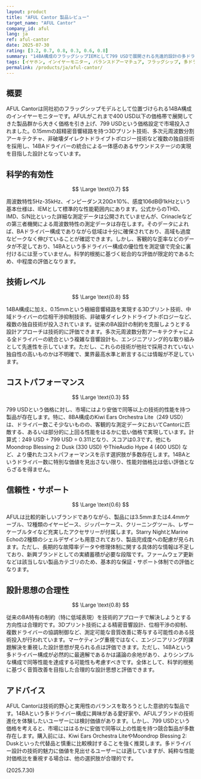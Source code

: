 ```yaml
---
layout: product
title: "AFUL Cantor 製品レビュー"
target_name: "AFUL Cantor"
company_id: aful
lang: ja
ref: aful-cantor
date: 2025-07-30
rating: [3.2, 0.7, 0.8, 0.3, 0.6, 0.8]
summary: "14BA構成のフラッグシップIEMとして799 USDで展開される先進的設計の多ドライバーモデル"
tags: [イヤホン, インイヤーモニター, バランスドアーマチュア, フラッグシップ, 多ドライバー]
permalink: /products/ja/aful-cantor/
---
```

## 概要

AFUL Cantorは同社初のフラッグシップモデルとして位置づけられる14BA構成のインイヤーモニターです。AFULがこれまで400 USD以下の価格帯で展開してきた製品群から大きく価格を引き上げ、799 USDという価格設定で市場投入されました。0.15mmの超精密音響経路を持つ3Dプリント技術、多次元周波数分割アーキテクチャ、非破壊ダイレクトドライブトポロジー技術など複数の独自技術を採用し、14BAドライバーの統合による一体感のあるサウンドステージの実現を目指した設計となっています。

## 科学的有効性

$$ \Large \text{0.7} $$

周波数特性5Hz-35kHz、インピーダンス20Ω±10%、感度106dB@1kHzという基本仕様は、IEMとして標準的な性能範囲内にあります。公式からのTHD、IMD、S/N比といった詳細な測定データは公開されていませんが、Crinacleなどの第三者機関による周波数特性の測定データは存在します。そのデータによれば、BAドライバー構成でありながら低域は十分に確保されており、高域も過度なピークなく伸びていることが確認できます。しかし、客観的な歪率などのデータが不足しており、14BAという多ドライバー構成の優位性を測定値で完全に裏付けるには至っていません。科学的根拠に基づく総合的な評価が限定的であるため、中程度の評価となります。

## 技術レベル

$$ \Large \text{0.8} $$

14BA構成に加え、0.15mmという極細音響経路を実現する3Dプリント技術、中域ドライバーの位相干渉抑制技術、非破壊ダイレクトドライブトポロジーなど、複数の独自技術が投入されています。従来のBA設計の制約を克服しようとする設計アプローチは技術的に評価できます。多次元周波数分割アーキテクチャによる全ドライバーの統合という複雑な音響設計も、エンジニアリング的な取り組みとして先進性を示しています。ただし、これらの技術が他社で採用されていない独自性の高いものかは不明確で、業界最高水準と断言するには情報が不足しています。

## コストパフォーマンス

$$ \Large \text{0.3} $$

799 USDという価格に対し、市場にはより安価で同等以上の技術的性能を持つ製品が存在します。特に、8BA構成のKiwi Ears Orchestra Lite（249 USD）は、ドライバー数こそ少ないものの、客観的な測定データにおいてCantorに匹敵する、あるいは部分的に上回る性能をはるかに低い価格で実現しています。計算式：249 USD ÷ 799 USD = 0.311となり、スコアは0.3です。他にもMoondrop Blessing 2: Dusk (330 USD) やThieAudio Hype 4 (400 USD) など、より優れたコストパフォーマンスを示す選択肢が多数存在します。14BAというドライバー数に特別な価値を見出さない限り、性能対価格比は低い評価とならざるを得ません。

## 信頼性・サポート

$$ \Large \text{0.6} $$

AFULは比較的新しいブランドでありながら、製品には3.5mmまたは4.4mmケーブル、12種類のイヤーピース、ジッパーケース、クリーニングツール、レザーケーブルタイなど充実したアクセサリーが付属します。Starry NightとMarine Echoの2種類のシェルデザインも用意されており、製品完成度への配慮が見られます。ただし、長期的な故障率データや修理体制に関する具体的な情報は不足しており、新興ブランドとしての実績蓄積が必要な段階です。ファームウェア更新などは該当しない製品カテゴリのため、基本的な保証・サポート体制での評価となります。

## 設計思想の合理性

$$ \Large \text{0.8} $$

従来のBA特有の制約（特に低域表現）を技術的アプローチで解決しようとする方向性は合理的です。3Dプリント技術による精密音響設計、位相干渉の抑制、複数ドライバーの協調制御など、測定可能な音質改善に寄与する可能性のある技術投入が行われています。マーケティング重視ではなく、エンジニアリング的課題解決を重視した設計思想が見られる点は評価できます。ただし、14BAという多ドライバー構成が必然的に最適解であるかは議論の余地があり、よりシンプルな構成で同等性能を達成する可能性も考慮すべきです。全体として、科学的根拠に基づく音質改善を目指した合理的な設計思想と評価できます。

## アドバイス

AFUL Cantorは技術的野心と実用性のバランスを取ろうとした意欲的な製品です。14BAという多ドライバー構成に興味がある愛好家や、AFULブランドの技術進化を体験したいユーザーには検討価値があります。しかし、799 USDという価格を考えると、市場にははるかに安価で同等以上の性能を持つ競合製品が多数存在します。購入前には、Kiwi Ears Orchestra LiteやMoondrop Blessing 2: Duskといった代替品と慎重に比較検討することを強く推奨します。多ドライバー設計の技術的魅力に価値を見出せるユーザーには適していますが、純粋な性能対価格比を重視する場合は、他の選択肢が合理的です。

(2025.7.30)
